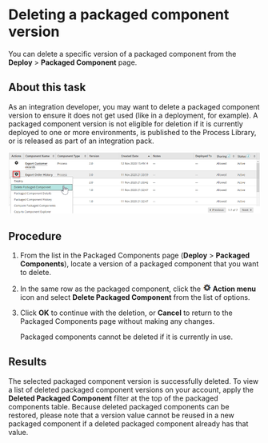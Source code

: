 # Deleting a packaged component version 

<head>
  <meta name="guidename" content="Integration"/>
  <meta name="context" content="GUID-915305f3-d5fb-4eaf-b0f3-f789cd25f18a"/>
</head>


You can delete a specific version of a packaged component from the **Deploy** \> **Packaged Component** page.

## About this task

As an integration developer, you may want to delete a packaged component version to ensure it does not get used \(like in a deployment, for example\). A packaged component version is not eligible for deletion if it is currently deployed to one or more environments, is published to the Process Library, or is released as part of an integration pack.

![Cursor selects the Delete Packaged Component option from the Action menu.](../Images/img-int-delete_packaged_components_d76bb270-8e6f-48a0-b328-f06c7f43938e.png)

## Procedure

1. From the list in the Packaged Components page \(**Deploy** \> **Packaged Components**\), locate a version of a packaged component that you want to delete.

2. In the same row as the packaged component, click the ![gear icon](../Images/main-ic-gear-black-16_cdde83e4-a176-436a-86ca-1fe4937e3085.jpg) **Action menu** icon and select **Delete Packaged Component** from the list of options.

3. Click **OK** to continue with the deletion, or **Cancel** to return to the Packaged Components page without making any changes.

    Packaged components cannot be deleted if it is currently in use.

## Results

The selected packaged component version is successfully deleted. To view a list of deleted packaged component versions on your account, apply the **Deleted Packaged Component** filter at the top of the packaged components table. Because deleted packaged components can be restored, please note that a version value cannot be reused in a new packaged component if a deleted packaged component already has that value.